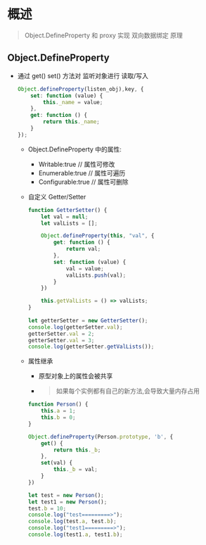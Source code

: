 # 概述

> Object.DefineProperty 和 proxy 实现 双向数据绑定 原理

## Object.DefineProperty 
- 通过 get() set() 方法对 监听对象进行 读取/写入
    ``` javascript
    Object.defineProperty(listen_obj),key, {
        set: function (value) {
            this._name = value;
        },
        get: function () {
            return this._name;
        }
    });
    ```

    - Object.DefineProperty 中的属性:
        - Writable:true  // 属性可修改
        - Enumerable:true  // 属性可遍历
        - Configurable:true   // 属性可删除

    - 自定义 Getter/Setter
        ```javascript
        function GetterSetter() {
            let val = null;
            let valLists = [];

            Object.defineProperty(this, "val", {
                get: function () {
                    return val;
                },
                set: function (value) {
                    val = value;
                    valLists.push(val);
                }
            })

            this.getValLists = () => valLists;
        }
            
        let getterSetter = new GetterSetter();
        console.log(getterSetter.val);
        getterSetter.val = 2;
        getterSetter.val = 3;
        console.log(getterSetter.getValLists());
        ```

    - 属性继承
        - 原型对象上的属性会被共享
        - > 如果每个实例都有自己的新方法,会导致大量内存占用
        ```javascript
        function Person() {
            this.a = 1;
            this.b = 0;
        }

        Object.defineProperty(Person.prototype, 'b', {
            get() {
                return this._b;
            },
            set(val) {
                this._b = val;
            }
        })

        let test = new Person();
        let test1 = new Person();
        test.b = 10;
        console.log("test=========>");
        console.log(test.a, test.b);
        console.log("test1=========>");
        console.log(test1.a, test1.b);
        ```


